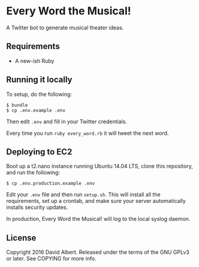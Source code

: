 # Every Word the Musical!

A Twitter bot to generate musical theater ideas.

## Requirements

- A new-ish Ruby

## Running it locally

To setup, do the following:

```
$ bundle
$ cp .env.example .env
```

Then edit `.env` and fill in your Twitter credentials.

Every time you run `ruby every_word.rb` it will tweet the next word.

## Deploying to EC2

Boot up a t2.nano instance running Ubuntu 14.04 LTS, clone this repository, and run the following:

```
$ cp .env.production.example .env
```

Edit your `.env` file and then run `setup.sh`. This will install all the requirements, set up a crontab, and make sure your server automatically installs security updates.

In production, Every Word the Musical! will log to the local syslog daemon.

## License

Copyright 2016 David Albert. Released under the terms of the GNU GPLv3 or later. See COPYING for more info.
